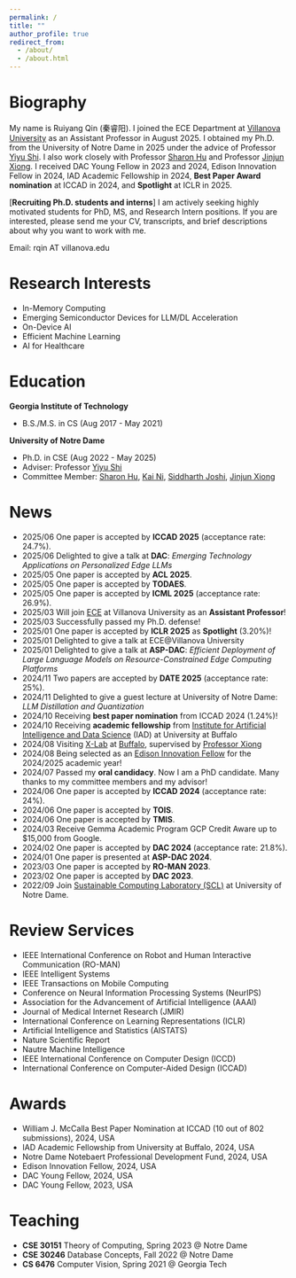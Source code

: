 ```yaml
---
permalink: /
title: ""
author_profile: true
redirect_from: 
  - /about/
  - /about.html
---
```




Biography
======
My name is Ruiyang Qin (秦睿阳). I joined the ECE Department at [Villanova University](https://www1.villanova.edu/university/engineering/academic-programs/departments/electrical-computer.html) as an Assistant Professor in August 2025. I obtained my Ph.D. from the University of Notre Dame in 2025 under the advice of Professor [Yiyu Shi](https://www3.nd.edu/~scl/index.html#director). I also work closely with Professor [Sharon Hu](https://engineering.nd.edu/faculty/xiaobo-sharon-hu/) and Professor [Jinjun Xiong](https://engineering.buffalo.edu/computer-science-engineering/people/faculty-directory.host.html/content/shared/engineering/computer-science-engineering/profiles/faculty/ladder/xiong-jinjun.detail.html). I received DAC Young Fellow in 2023 and 2024, Edison Innovation Fellow in 2024, IAD Academic Fellowship in 2024, **Best Paper Award nomination** at ICCAD in 2024, and **Spotlight** at ICLR in 2025. 


[**Recruiting Ph.D. students and interns**] I am actively seeking highly motivated students for PhD, MS, and Research Intern positions. If you are interested, please send me your CV, transcripts, and brief descriptions about why you want to work with me.

Email: rqin AT villanova.edu

Research Interests
======
- In-Memory Computing
- Emerging Semiconductor Devices for LLM/DL Acceleration
- On-Device AI
- Efficient Machine Learning
- AI for Healthcare

Education
======
**Georgia Institute of Technology**
  - B.S./M.S. in CS (Aug 2017 - May 2021)
    
**University of Notre Dame**
  - Ph.D. in CSE (Aug 2022 - May 2025)
  - Adviser: Professor [Yiyu Shi](https://www3.nd.edu/~scl/index.html#director)
  - Committee Member: [Sharon Hu](https://engineering.nd.edu/faculty/xiaobo-sharon-hu/), [Kai Ni](https://sites.nd.edu/needslab/pi-test/), [Siddharth Joshi](https://engineering.nd.edu/faculty/siddharth-joshi/), [Jinjun Xiong](https://engineering.buffalo.edu/computer-science-engineering/people/faculty-directory.host.html/content/shared/engineering/computer-science-engineering/profiles/faculty/ladder/xiong-jinjun.detail.html)
    
News
======
- 2025/06 One paper is accepted by **ICCAD 2025** (acceptance rate: 24.7%).
- 2025/06 Delighted to give a talk at **DAC**: *Emerging Technology Applications on Personalized Edge LLMs*
- 2025/05 One paper is accepted by **ACL 2025**.
- 2025/05 One paper is accepted by **TODAES**.
- 2025/05 One paper is accepted by **ICML 2025** (acceptance rate: 26.9%).
- 2025/03 Will join [ECE](https://www1.villanova.edu/university/engineering/academic-programs/departments/electrical-computer.html) at Villanova University as an **Assistant Professor**! 
- 2025/03 Successfully passed my Ph.D. defense!
- 2025/01 One paper is accepted by **ICLR 2025** as **Spotlight** (3.20%)!
- 2025/01 Delighted to give a talk at ECE@Villanova University
- 2025/01 Delighted to give a talk at **ASP-DAC**: *Efficient Deployment of Large Language Models on Resource-Constrained Edge Computing Platforms*
- 2024/11 Two papers are accepted by **DATE 2025**  (acceptance rate: 25%).
- 2024/11 Delighted to give a guest lecture at University of Notre Dame: *LLM Distillation and Quantization*
- 2024/10 Receiving **best paper nomination** from ICCAD 2024 (1.24%)!
- 2024/10 Receiving **academic fellowship** from [Institute for Artificial Intelligence and Data Science](https://www.buffalo.edu/ai-data-science.html) (IAD) at University at Buffalo
- 2024/08 Visiting [X-Lab](https://www.xlab-ub.com/) at [Buffalo](https://engineering.buffalo.edu/computer-science-engineering.html), supervised by [Professor Xiong](https://engineering.buffalo.edu/computer-science-engineering/people/faculty-directory/full-time.host.html/content/shared/engineering/computer-science-engineering/profiles/faculty/ladder/xiong-jinjun.detail.html)
- 2024/08 Being selected as an [Edison Innovation Fellow](https://ideacenter.nd.edu/se/opportunities/internships/idea-center-edison-innovation-fellowship/) for the 2024/2025 academic year!
- 2024/07 Passed my **oral candidacy**. Now I am a PhD candidate. Many thanks to my committee members and my advisor!
- 2024/06 One paper is accepted by **ICCAD 2024**  (acceptance rate: 24%).
- 2024/06 One paper is accepted by **TOIS**.
- 2024/06 One paper is accepted by **TMIS**.
- 2024/03 Receive Gemma Academic Program GCP Credit Aware up to $15,000 from Google. 
- 2024/02 One paper is accepted by **DAC 2024**  (acceptance rate: 21.8%).
- 2024/01 One paper is presented at **ASP-DAC 2024**.
- 2023/03 One paper is accepted by **RO-MAN 2023**.
- 2023/02 One paper is accepted by **DAC 2023**.
- 2022/09 Join [Sustainable Computing Laboratory (SCL)](https://www3.nd.edu/~scl/index.html) at University of Notre Dame.

Review Services 
======
- IEEE International Conference on Robot and Human Interactive Communication (RO-MAN)
- IEEE Intelligent Systems
- IEEE Transactions on Mobile Computing
- Conference on Neural Information Processing Systems (NeurIPS)
- Association for the Advancement of Artificial Intelligence (AAAI)
- Journal of Medical Internet Research (JMIR)
- International Conference on Learning Representations (ICLR)
- Artificial Intelligence and Statistics (AISTATS)
- Nature Scientific Report
- Nautre Machine Intelligence
- IEEE International Conference on Computer Design (ICCD)
- International Conference on Computer-Aided Design (ICCAD)


Awards
======
- William J. McCalla Best Paper Nomination at ICCAD (10 out of 802 submissions), 2024, USA
- IAD Academic Fellowship from University at Buffalo, 2024, USA
- Notre Dame Notebaert Professional Development Fund, 2024, USA
- Edison Innovation Fellow, 2024, USA
- DAC Young Fellow, 2024, USA
- DAC Young Fellow, 2023, USA


Teaching
======
- **CSE 30151** Theory of Computing, Spring 2023 @ Notre Dame
- **CSE 30246** Database Concepts, Fall 2022 @ Notre Dame
- **CS 6476** Computer Vision, Spring 2021 @ Georgia Tech
